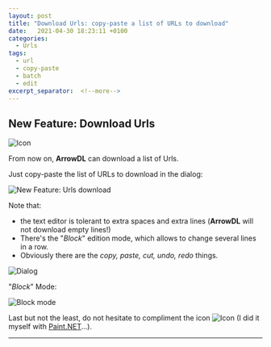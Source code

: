 ```yaml
---
layout: post
title: "Download Urls: copy-paste a list of URLs to download"
date:   2021-04-30 18:23:11 +0100
categories:
  - Urls
tags:
  - url
  - copy-paste
  - batch
  - edit
excerpt_separator:  <!--more-->
---
```


## New Feature: Download Urls

![Icon](/ArrowDL/assets/images/2.3/paste_48x48.png)

From now on, **ArrowDL** can download a list of Urls.

Just copy-paste the list of URLs to download in the dialog:


![New Feature: Urls download](/ArrowDL/assets/images/2.3/urls_download_01.png)

Note that:
- the text editor is tolerant to extra spaces and extra lines (**ArrowDL** will not download empty lines!)
- There's the "*Block*" edition mode, which allows to change several lines in a row.
- Obviously there are the *copy, paste, cut, undo, redo* things.


![Dialog](/ArrowDL/assets/images/2.3/urls_download_02.png)


"*Block*" Mode:

![Block mode](/ArrowDL/assets/images/2.3/urls_download_03.png)


Last but not the least, do not hesitate to compliment the icon ![Icon](/ArrowDL/assets/images/2.3/paste_48x48.png) (I did it myself with [Paint.NET](https://www.getpaint.net/)...).


---
